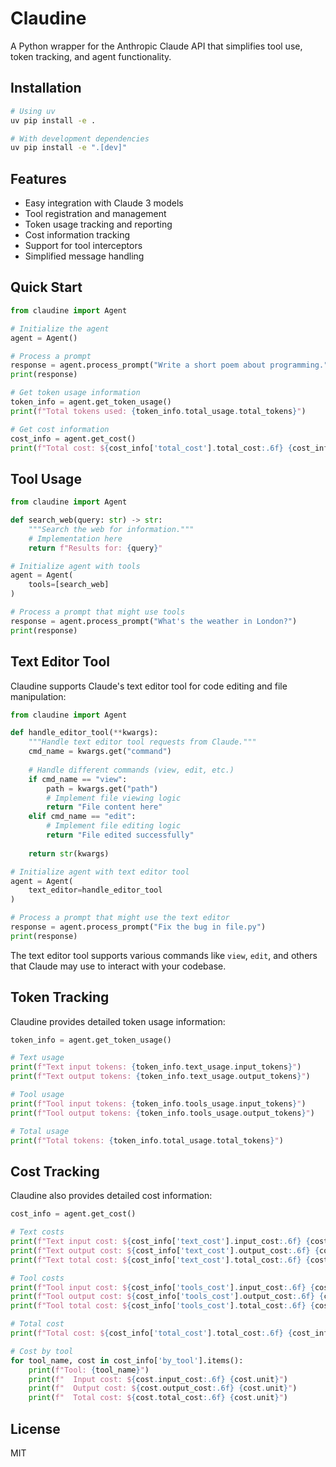 # Claudine

A Python wrapper for the Anthropic Claude API that simplifies tool use, token tracking, and agent functionality.

## Installation

```bash
# Using uv
uv pip install -e .

# With development dependencies
uv pip install -e ".[dev]"
```

## Features

- Easy integration with Claude 3 models
- Tool registration and management
- Token usage tracking and reporting
- Cost information tracking
- Support for tool interceptors
- Simplified message handling

## Quick Start

```python
from claudine import Agent

# Initialize the agent
agent = Agent()

# Process a prompt
response = agent.process_prompt("Write a short poem about programming.")
print(response)

# Get token usage information
token_info = agent.get_token_usage()
print(f"Total tokens used: {token_info.total_usage.total_tokens}")

# Get cost information
cost_info = agent.get_cost()
print(f"Total cost: ${cost_info['total_cost'].total_cost:.6f} {cost_info['total_cost'].unit}")
```

## Tool Usage

```python
from claudine import Agent

def search_web(query: str) -> str:
    """Search the web for information."""
    # Implementation here
    return f"Results for: {query}"

# Initialize agent with tools
agent = Agent(
    tools=[search_web]
)

# Process a prompt that might use tools
response = agent.process_prompt("What's the weather in London?")
print(response)
```

## Text Editor Tool

Claudine supports Claude's text editor tool for code editing and file manipulation:

```python
from claudine import Agent

def handle_editor_tool(**kwargs):
    """Handle text editor tool requests from Claude."""
    cmd_name = kwargs.get("command")
    
    # Handle different commands (view, edit, etc.)
    if cmd_name == "view":
        path = kwargs.get("path")
        # Implement file viewing logic
        return "File content here"
    elif cmd_name == "edit":
        # Implement file editing logic
        return "File edited successfully"
    
    return str(kwargs)

# Initialize agent with text editor tool
agent = Agent(
    text_editor=handle_editor_tool
)

# Process a prompt that might use the text editor
response = agent.process_prompt("Fix the bug in file.py")
print(response)
```

The text editor tool supports various commands like `view`, `edit`, and others that Claude may use to interact with your codebase.

## Token Tracking

Claudine provides detailed token usage information:

```python
token_info = agent.get_token_usage()

# Text usage
print(f"Text input tokens: {token_info.text_usage.input_tokens}")
print(f"Text output tokens: {token_info.text_usage.output_tokens}")

# Tool usage
print(f"Tool input tokens: {token_info.tools_usage.input_tokens}")
print(f"Tool output tokens: {token_info.tools_usage.output_tokens}")

# Total usage
print(f"Total tokens: {token_info.total_usage.total_tokens}")
```

## Cost Tracking

Claudine also provides detailed cost information:

```python
cost_info = agent.get_cost()

# Text costs
print(f"Text input cost: ${cost_info['text_cost'].input_cost:.6f} {cost_info['text_cost'].unit}")
print(f"Text output cost: ${cost_info['text_cost'].output_cost:.6f} {cost_info['text_cost'].unit}")
print(f"Text total cost: ${cost_info['text_cost'].total_cost:.6f} {cost_info['text_cost'].unit}")

# Tool costs
print(f"Tool input cost: ${cost_info['tools_cost'].input_cost:.6f} {cost_info['tools_cost'].unit}")
print(f"Tool output cost: ${cost_info['tools_cost'].output_cost:.6f} {cost_info['tools_cost'].unit}")
print(f"Tool total cost: ${cost_info['tools_cost'].total_cost:.6f} {cost_info['tools_cost'].unit}")

# Total cost
print(f"Total cost: ${cost_info['total_cost'].total_cost:.6f} {cost_info['total_cost'].unit}")

# Cost by tool
for tool_name, cost in cost_info['by_tool'].items():
    print(f"Tool: {tool_name}")
    print(f"  Input cost: ${cost.input_cost:.6f} {cost.unit}")
    print(f"  Output cost: ${cost.output_cost:.6f} {cost.unit}")
    print(f"  Total cost: ${cost.total_cost:.6f} {cost.unit}")
```

## License

MIT
